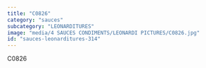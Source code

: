 ```yaml
---
title: "C0826"
category: "sauces"
subcategory: "LEONARDITURES"
image: "media/4 SAUCES CONDIMENTS/LEONARDI PICTURES/C0826.jpg"
id: "sauces-leonarditures-314"
---
```


C0826
